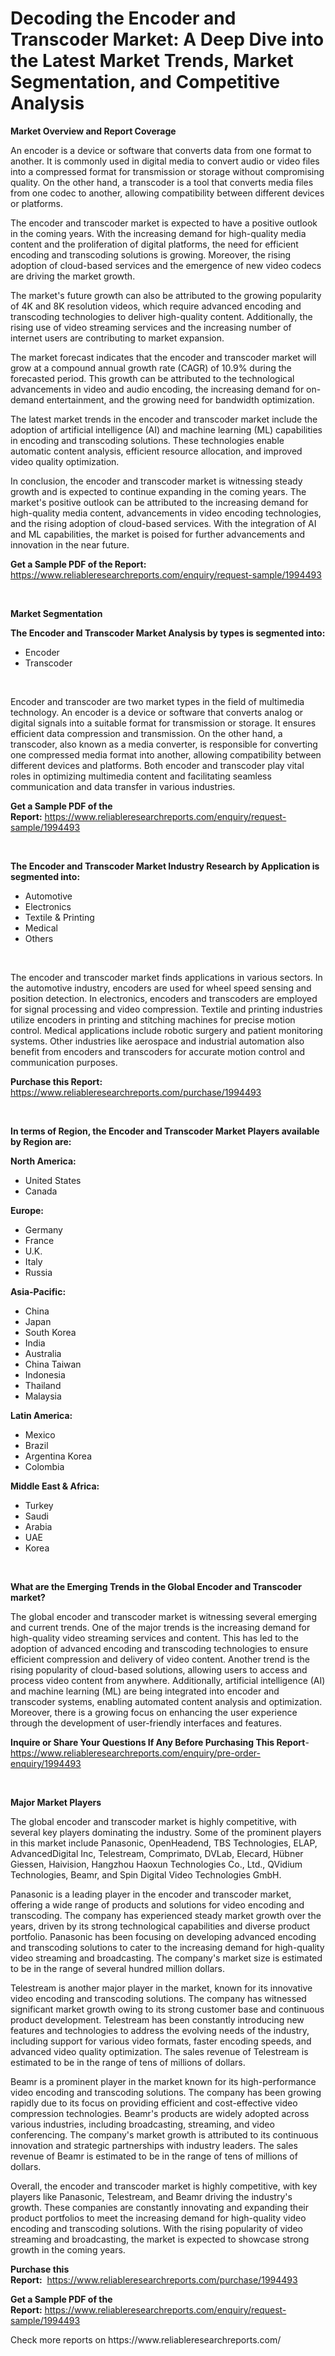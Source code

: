 <p><h1>Decoding the Encoder and Transcoder Market: A Deep Dive into the Latest Market Trends, Market Segmentation, and Competitive Analysis</h1></p><p><strong>Market Overview and Report Coverage</strong></p>
<p><p>An encoder is a device or software that converts data from one format to another. It is commonly used in digital media to convert audio or video files into a compressed format for transmission or storage without compromising quality. On the other hand, a transcoder is a tool that converts media files from one codec to another, allowing compatibility between different devices or platforms.</p><p>The encoder and transcoder market is expected to have a positive outlook in the coming years. With the increasing demand for high-quality media content and the proliferation of digital platforms, the need for efficient encoding and transcoding solutions is growing. Moreover, the rising adoption of cloud-based services and the emergence of new video codecs are driving the market growth.</p><p>The market's future growth can also be attributed to the growing popularity of 4K and 8K resolution videos, which require advanced encoding and transcoding technologies to deliver high-quality content. Additionally, the rising use of video streaming services and the increasing number of internet users are contributing to market expansion.</p><p>The market forecast indicates that the encoder and transcoder market will grow at a compound annual growth rate (CAGR) of 10.9% during the forecasted period. This growth can be attributed to the technological advancements in video and audio encoding, the increasing demand for on-demand entertainment, and the growing need for bandwidth optimization.</p><p>The latest market trends in the encoder and transcoder market include the adoption of artificial intelligence (AI) and machine learning (ML) capabilities in encoding and transcoding solutions. These technologies enable automatic content analysis, efficient resource allocation, and improved video quality optimization.</p><p>In conclusion, the encoder and transcoder market is witnessing steady growth and is expected to continue expanding in the coming years. The market's positive outlook can be attributed to the increasing demand for high-quality media content, advancements in video encoding technologies, and the rising adoption of cloud-based services. With the integration of AI and ML capabilities, the market is poised for further advancements and innovation in the near future.</p></p>
<p><strong>Get a Sample PDF of the Report:</strong> <a href="https://www.reliableresearchreports.com/enquiry/request-sample/1994493">https://www.reliableresearchreports.com/enquiry/request-sample/1994493</a></p>
<p>&nbsp;</p>
<p><strong>Market Segmentation</strong></p>
<p><strong>The Encoder and Transcoder Market Analysis by types is segmented into:</strong></p>
<p><ul><li>Encoder</li><li>Transcoder</li></ul></p>
<p>&nbsp;</p>
<p><p>Encoder and transcoder are two market types in the field of multimedia technology. An encoder is a device or software that converts analog or digital signals into a suitable format for transmission or storage. It ensures efficient data compression and transmission. On the other hand, a transcoder, also known as a media converter, is responsible for converting one compressed media format into another, allowing compatibility between different devices and platforms. Both encoder and transcoder play vital roles in optimizing multimedia content and facilitating seamless communication and data transfer in various industries.</p></p>
<p><strong>Get a Sample PDF of the Report:</strong>&nbsp;<a href="https://www.reliableresearchreports.com/enquiry/request-sample/1994493">https://www.reliableresearchreports.com/enquiry/request-sample/1994493</a></p>
<p>&nbsp;</p>
<p><strong>The Encoder and Transcoder Market Industry Research by Application is segmented into:</strong></p>
<p><ul><li>Automotive</li><li>Electronics</li><li>Textile & Printing</li><li>Medical</li><li>Others</li></ul></p>
<p>&nbsp;</p>
<p><p>The encoder and transcoder market finds applications in various sectors. In the automotive industry, encoders are used for wheel speed sensing and position detection. In electronics, encoders and transcoders are employed for signal processing and video compression. Textile and printing industries utilize encoders in printing and stitching machines for precise motion control. Medical applications include robotic surgery and patient monitoring systems. Other industries like aerospace and industrial automation also benefit from encoders and transcoders for accurate motion control and communication purposes.</p></p>
<p><strong>Purchase this Report:</strong>&nbsp; <a href="https://www.reliableresearchreports.com/purchase/1994493">https://www.reliableresearchreports.com/purchase/1994493</a></p>
<p>&nbsp;</p>
<p><strong>In terms of Region, the Encoder and Transcoder Market Players available by Region are:</strong></p>
<p>
    <p> <strong> North America: </strong>
        <ul>
            <li>United States</li>
            <li>Canada</li>
        </ul>
        </p> 
    <p> <strong> Europe: </strong>
        <ul>
            <li>Germany</li>
            <li>France</li>
            <li>U.K.</li>
            <li>Italy</li>
            <li>Russia</li>
        </ul>
        </p> 
    <p> <strong> Asia-Pacific: </strong>
        <ul>
            <li>China</li>
            <li>Japan</li>
            <li>South Korea</li>
            <li>India</li>
            <li>Australia</li>
            <li>China Taiwan</li>
            <li>Indonesia</li>
            <li>Thailand</li>
            <li>Malaysia</li>
        </ul>
        </p> 
    <p> <strong> Latin America: </strong>
        <ul>
            <li>Mexico</li>
            <li>Brazil</li>
            <li>Argentina Korea</li>
            <li>Colombia</li>
        </ul>
        </p> 
    <p> <strong> Middle East & Africa: </strong>
        <ul>
            <li>Turkey</li>
            <li>Saudi</li>
            <li>Arabia</li>
            <li>UAE</li>
            <li>Korea</li>
        </ul>
    </p>
    </p>
<p>&nbsp;</p>
<p><strong>What are the Emerging Trends in the Global Encoder and Transcoder market?</strong></p>
<p><p>The global encoder and transcoder market is witnessing several emerging and current trends. One of the major trends is the increasing demand for high-quality video streaming services and content. This has led to the adoption of advanced encoding and transcoding technologies to ensure efficient compression and delivery of video content. Another trend is the rising popularity of cloud-based solutions, allowing users to access and process video content from anywhere. Additionally, artificial intelligence (AI) and machine learning (ML) are being integrated into encoder and transcoder systems, enabling automated content analysis and optimization. Moreover, there is a growing focus on enhancing the user experience through the development of user-friendly interfaces and features.</p></p>
<p><strong>Inquire or Share Your Questions If Any Before Purchasing This Report</strong>- <a href="https://www.reliableresearchreports.com/enquiry/pre-order-enquiry/1994493">https://www.reliableresearchreports.com/enquiry/pre-order-enquiry/1994493</a></p>
<p>&nbsp;</p>
<p><strong>Major Market Players</strong></p>
<p><p>The global encoder and transcoder market is highly competitive, with several key players dominating the industry. Some of the prominent players in this market include Panasonic, OpenHeadend, TBS Technologies, ELAP, AdvancedDigital Inc, Telestream, Comprimato, DVLab, Elecard, Hübner Giessen, Haivision, Hangzhou Haoxun Technologies Co., Ltd., QVidium Technologies, Beamr, and Spin Digital Video Technologies GmbH.</p><p>Panasonic is a leading player in the encoder and transcoder market, offering a wide range of products and solutions for video encoding and transcoding. The company has experienced steady market growth over the years, driven by its strong technological capabilities and diverse product portfolio. Panasonic has been focusing on developing advanced encoding and transcoding solutions to cater to the increasing demand for high-quality video streaming and broadcasting. The company's market size is estimated to be in the range of several hundred million dollars.</p><p>Telestream is another major player in the market, known for its innovative video encoding and transcoding solutions. The company has witnessed significant market growth owing to its strong customer base and continuous product development. Telestream has been constantly introducing new features and technologies to address the evolving needs of the industry, including support for various video formats, faster encoding speeds, and advanced video quality optimization. The sales revenue of Telestream is estimated to be in the range of tens of millions of dollars.</p><p>Beamr is a prominent player in the market known for its high-performance video encoding and transcoding solutions. The company has been growing rapidly due to its focus on providing efficient and cost-effective video compression technologies. Beamr's products are widely adopted across various industries, including broadcasting, streaming, and video conferencing. The company's market growth is attributed to its continuous innovation and strategic partnerships with industry leaders. The sales revenue of Beamr is estimated to be in the range of tens of millions of dollars.</p><p>Overall, the encoder and transcoder market is highly competitive, with key players like Panasonic, Telestream, and Beamr driving the industry's growth. These companies are constantly innovating and expanding their product portfolios to meet the increasing demand for high-quality video encoding and transcoding solutions. With the rising popularity of video streaming and broadcasting, the market is expected to showcase strong growth in the coming years.</p></p>
<p><strong>Purchase this Report:</strong>&nbsp;&nbsp;<a href="https://www.reliableresearchreports.com/purchase/1994493">https://www.reliableresearchreports.com/purchase/1994493</a></p>
<p></p>
<p><strong>Get a Sample PDF of the Report:</strong>&nbsp;<a href="https://www.reliableresearchreports.com/enquiry/request-sample/1994493">https://www.reliableresearchreports.com/enquiry/request-sample/1994493</a></p>
<p>Check more reports on https://www.reliableresearchreports.com/</p>